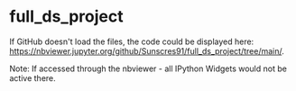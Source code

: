 # full_ds_project

If GitHub doesn't load the files, the code could be displayed here: https://nbviewer.jupyter.org/github/Sunscres91/full_ds_project/tree/main/.

Note: If accessed through the nbviewer - all IPython Widgets would not be active there.
